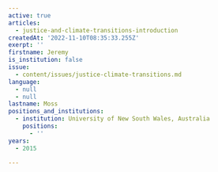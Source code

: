 ```yaml
---
active: true
articles:
  - justice-and-climate-transitions-introduction
createdAt: '2022-11-10T08:35:33.255Z'
exerpt: ''
firstname: Jeremy
is_institution: false
issue:
  - content/issues/justice-climate-transitions.md
language:
  - null
  - null
lastname: Moss
positions_and_institutions:
  - institution: University of New South Wales, Australia
    positions:
      - ''
years:
  - 2015

---
```

